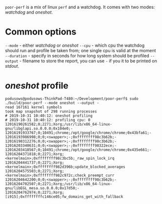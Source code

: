 `poor-perf` is a mix of linux `perf` and a watchdog. It comes with two modes: _watchdog_ and _oneshot_.

# Common options

`--mode` - either _watchdog_ or _oneshot_
`--cpu` - which cpu the watchdog should run and profile be taken from; one single cpu is valid at the moment
`--duration` - specify in seconds for how long system should be profiled
`--output` - filename to store the report, you can use `-` if you it to be printed on _stdout_.

# _oneshot_ profile

```
podusows@podusows-ThinkPad-T480:~/Development/poor-perf$ sudo ./build/poor-perf --mode oneshot --output -
read 167161 kernel symbols
took map snapshot of 298 running processes
# 2019-10-31 10:40:12: oneshot profiling
# 2019-10-31 10:40:12: profiling cpu: 0
12016190261582;0;2271;Xorg;/usr/lib/x86_64-linux-gnu/libglapi.so.0.0.0;0x104e0;-
12016191933767;0;10491;chrome;/opt/google/chrome/chrome;0x43bfa61;-
12016193986998;0;0;<swapper>;-;0xffffffff98c3b62b;-
12016198312276;0;0;<swapper>;-;0xffffffff98c3b62b;-
12016203340631;0;0;<swapper>;-;0xffffffff98322ece;-
12016203418567;0;10491;chrome;/opt/google/chrome/chrome;0x435e661;-
12016204371818;0;2271;Xorg;<kernelmain>;0xffffffff98c3bc5b;_raw_spin_lock_irq
12016204441737;0;2271;Xorg;<kernelmain>;0xffffffff982d396b;update_blocked_averages
12016204575503;0;2271;Xorg;<kernelmain>;0xffffffff982c972c;check_preempt_curr
12016204642200;0;0;<swapper>;-;0xffffffff98c3b62b;-
12016204702507;0;2271;Xorg;/usr/lib/x86_64-linux-gnu/libEGL_mesa.so.0.0.0;0x17d50;-
12016204762974;0;2271;Xorg;[i915];0xffffffffc146ce05;fw_domains_get_with_fallback
```

